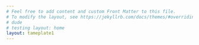 ```yaml
---
# Feel free to add content and custom Front Matter to this file.
# To modify the layout, see https://jekyllrb.com/docs/themes/#overriding-theme-defaults
# dude
# testing layout: home
layout: tameplate1
---
```

